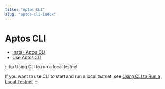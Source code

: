 ```yaml
---
title: "Aptos CLI"
slug: "aptos-cli-index"
---
```


# Aptos CLI

- [Install Aptos CLI](/cli-tools/aptos-cli-tool/install-aptos-cli.md)
- [Use Aptos CLI](/cli-tools/aptos-cli-tool/use-aptos-cli.md)

:::tip Using CLI to run a local testnet

If you want to use CLI to start and run a local testnet, see [Using CLI to Run a Local Testnet](/nodes/local-testnet/using-cli-to-run-a-local-testnet).
:::

